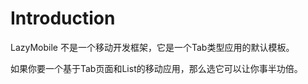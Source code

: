 # Introduction #

LazyMobile 不是一个移动开发框架，它是一个Tab类型应用的默认模板。

如果你要一个基于Tab页面和List的移动应用，那么选它可以让你事半功倍。



